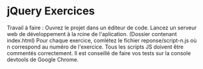 #  jQuery Exercices 

Travail à faire :
Ouvrez le projet dans un éditeur de code.
Lancez un serveur web de développement à la rcine de l'aplication. (Dossier contenant index.html)
Pour chaque exercice, comlétez le fichier reponse/script-n.js où n correspond au numéro de l'exercice.
Tous les scripts JS doivent être commentés correctement.
Il est conseillé de faire vos tests sur la console devtools de Google Chrome.
